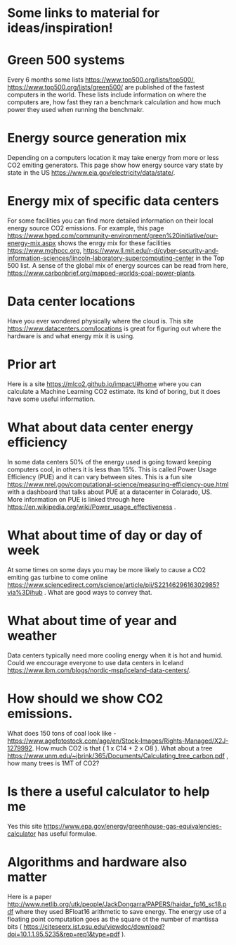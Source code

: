 # Some links to material for ideas/inspiration!

# Green 500 systems
Every 6 months some lists 
https://www.top500.org/lists/top500/, https://www.top500.org/lists/green500/ are published of the fastest computers in the world. 
These lists include information on where the computers are, how fast they ran a benchmark calculation and how much power
they used when running the benchmakr.

# Energy source generation mix
Depending on a computers location it may take energy from more or less CO2 emiting generators. 
This page show how energy source vary state by state in the US https://www.eia.gov/electricity/data/state/.

# Energy mix of specific data centers
For some facilities you can find more detailed information on their local energy source CO2 emissions. For example, this
page https://www.hged.com/community-environment/green%20initiative/our-energy-mix.aspx shows the enrgy mix for these
facilities https://www.mghpcc.org, https://www.ll.mit.edu/r-d/cyber-security-and-information-sciences/lincoln-laboratory-supercomputing-center
in the Top 500 list. A sense of the global mix of energy sources can be read from here, https://www.carbonbrief.org/mapped-worlds-coal-power-plants. 


# Data center locations
Have you ever wondered physically where the cloud is. This site https://www.datacenters.com/locations is great for figuring out where the hardware is and what energy mix 
it is using. 

# Prior art
Here is a site https://mlco2.github.io/impact/#home where you can calculate a Machine Learning CO2 estimate. Its kind of boring, but it does have some useful information. 

# What about data center energy efficiency
In some data centers 50% of the energy used is going toward keeping computers cool, in others it is less than 15%. This is called Power Usage Efficiency (PUE) and it can vary between sites. This is a fun site https://www.nrel.gov/computational-science/measuring-efficiency-pue.html with a dashboard that talks about PUE at a datacenter in Colarado, US. More information on PUE is linked through here https://en.wikipedia.org/wiki/Power_usage_effectiveness .

# What about time of day or day of week
At some times on some days you may be more likely to cause a CO2 emiting gas turbine to come online https://www.sciencedirect.com/science/article/pii/S2214629616302985?via%3Dihub . What are good ways to convey that. 

# What about time of year and weather
Data centers typically need more cooling energy when it is hot and humid. Could we encourage everyone to use data centers
in Iceland https://www.ibm.com/blogs/nordic-msp/iceland-data-centers/. 


# How should we show CO2 emissions.
What does 150 tons of coal look like - https://www.agefotostock.com/age/en/Stock-Images/Rights-Managed/X2J-1279992. How much CO2 is that ( 1 x C14 + 2 x O8 ).
What about a tree https://www.unm.edu/~jbrink/365/Documents/Calculating_tree_carbon.pdf , how many trees is 1MT of CO2? 

# Is there a useful calculator to help me
Yes this site https://www.epa.gov/energy/greenhouse-gas-equivalencies-calculator has useful formulae. 

# Algorithms and hardware also matter
Here is a paper http://www.netlib.org/utk/people/JackDongarra/PAPERS/haidar_fp16_sc18.pdf where they used BFloat16 arithmetic to save energy.
The energy use of a floating point computation goes as the square ot the number of mantissa bits ( https://citeseerx.ist.psu.edu/viewdoc/download?doi=10.1.1.95.5235&rep=rep1&type=pdf ). 
